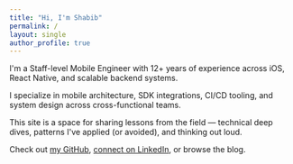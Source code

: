 ```yaml
---
title: "Hi, I'm Shabib"
permalink: /
layout: single
author_profile: true
---
```


I'm a Staff-level Mobile Engineer with 12+ years of experience across iOS, React Native, and scalable backend systems.

I specialize in mobile architecture, SDK integrations, CI/CD tooling, and system design across cross-functional teams.

This site is a space for sharing lessons from the field — technical deep dives, patterns I've applied (or avoided), and thinking out loud.

Check out [my GitHub](https://github.com/shabib87), [connect on LinkedIn](https://www.linkedin.com/in/ahmadshabibulhossain), or browse the blog.
